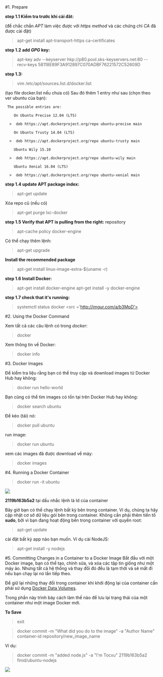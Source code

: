 #1. Prepare

**step 1.1 Kiểm tra trước khi cài đăt:**

(để chắc chắn *APT* làm việc được với *https method* và các chứng chỉ *CA* đã được cài đặt)
> apt-get install apt-transport-https ca-certificates

**step 1.2 add *GPG* key:**

> apt-key adv --keyserver hkp://p80.pool.sks-keyservers.net:80 --recv-keys 58118E89F3A912897C070ADBF76221572C52609D

**step 1.3:**

> vim /etc/apt/sources.list.d/docker.list

(tạo file docker.list nếu chưa có)
 Sau đó thêm 1 entry như sau (chọn theo ver ubuntu của bạn):
```
 The possible entries are:

    On Ubuntu Precise 12.04 (LTS)

  >  deb https://apt.dockerproject.org/repo ubuntu-precise main

    On Ubuntu Trusty 14.04 (LTS)

  >  deb https://apt.dockerproject.org/repo ubuntu-trusty main

    Ubuntu Wily 15.10

  >  deb https://apt.dockerproject.org/repo ubuntu-wily main

    Ubuntu Xenial 16.04 (LTS)

  >  deb https://apt.dockerproject.org/repo ubuntu-xenial main
```

**step 1.4  update APT package index:**

> apt-get update

Xóa repo cũ (nếu có)

> apt-get purge lxc-docker

**step 1.5 Verify that APT is pulling from the right:** repository

> apt-cache policy docker-engine

Có thể chạy thêm lệnh:

> apt-get upgrade

**Install the recommended package**

> apt-get install linux-image-extra-$(uname -r)

**step 1.6 Install Docker:**

> apt-get install docker-engine
> apt-get install -y docker-engine

**step 1.7 check that it's running:**

> systemctl status docker
<src ='http://imgur.com/a/b3MpD'>

#2. Using the Docker Command

Xem tất cả các câu lệnh có trong *docker*:

>  docker

Xem thông tin về Docker:

> docker info

#3. Docker Images

Để kiểm tra liệu rằng bạn có thể truy cập và download images từ Docker Hub hay không:

> docker run hello-world

Bạn cũng có thể tìm images có tồn tại trên Docker Hub hay không:

> docker search ubuntu

Để kéo (tải) nó:

> docker pull ubuntu

run image:

> docker run ubuntu

xem các images đã được download về máy:

> docker images

#4. Running a Docker Container

> docker run -it ubuntu

<img src="http://i.imgur.com/gsMJTo5.png"/>

**2119b163b5a2** tại dấu nhắc lệnh là Id của container

Bây giờ bạn có thể chạy lệnh bất kỳ bên trong container. Ví dụ, chúng ta hãy cập nhật cơ sở dữ liệu gói bên trong container. Không cần phải thêm tiền tố **sudo**, bởi vì bạn đang hoạt động bên trong container với quyền root:
> apt-get update

cài đặt bất kỳ app nào bạn muốn. Ví dụ cài NodeJS:

> apt-get install -y nodejs

#5. Committing Changes in a Container to a Docker Image
Bắt đầu với một Docker image, bạn có thể tạo, chỉnh sửa, và xóa các tập tin giống như một máy ảo. Nhưng tất cả hệ thống và thay đổi đó đều là tạm thời và sẽ mất đi nếu bạn chạy lại nó lần tiếp theo.

Để giữ lại những thay đổi trong container khi khởi động lại của container cần phải sử dụng [Docker Data Volumes]().

Trong phần này trình bày cách làm thế nào để lưu lại trạng thái của một container như một image Docker mới.

**To Save**

> exit

> docker commit -m "What did you do to the image" -a "Author Name" container-id repository/new_image_name

Ví dụ:

> docker commit -m "added node.js" -a "I'm Tocxu" 2119b163b5a2 finid/ubuntu-nodejs

<img src="http://i.imgur.com/L2FR3FX.png"/>
